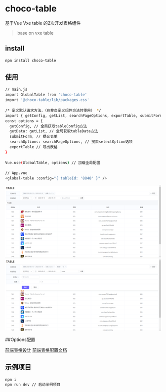 # choco-table
 基于Vue Vxe table 的2次开发表格组件

> base on vxe table

## install

``` bash
npm install choco-table
```

## 使用

``` bash
// main.js
import GlobalTable from 'choco-table'
import '@choco-table/lib/packages.css'

/* 定义默认请求方法，（在非自定义组件方法时使用） */
import { getConfig, getList, searchPageOptions, exportTable, submitForm } from '@/mock-api/table'
const options = {
  getConfig, // 全局获取tableConfig方法
  getData: getList, // 全局获取tableData方法
  submitForm, // 提交表单
  searchOptions: searchPageOptions, // 搜索selectOption选项
  exportTable // 导出表格
}

Vue.use(GlobalTable, options) // 加载全局配置

// App.vue
<global-table :config="{ tableId: '8848' }" />
```

![assets/images/img.png](assets/images/img.png)
![assets/images/img2.png](assets/images/img2.png)

##Options配置

[前端表格设计](https://conf.umlife.net/pages/viewpage.action?pageId=106889620)
[前端表格配置文档](https://conf.umlife.net/pages/viewpage.action?pageId=94019810)

## 示例项目
``` bash
npm i
npm run dev // 启动示例项目
```
